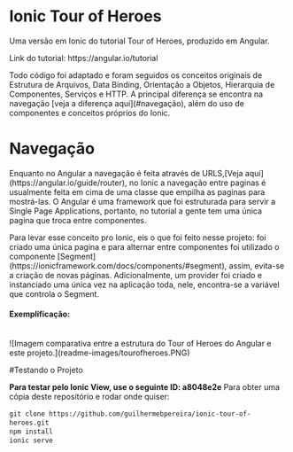 # Ionic Tour of Heroes

<p>Uma versão em Ionic do tutorial Tour of Heroes, produzido em Angular.</p>
<p>Link do tutorial: https://angular.io/tutorial</p>

<p>Todo código foi adaptado e foram seguidos os conceitos originais de Estrutura de Arquivos, 
Data Binding, Orientação a Objetos, Hierarquia de Componentes, Serviços e HTTP. A principal diferença 
se encontra na navegação [veja a diferença aqui](#navegação), além do uso de componentes e conceitos próprios do Ionic.</p>

# Navegação

<p>Enquanto no Angular a navegação é feita através de URLS,[Veja aqui](https://angular.io/guide/router), 
no Ionic a navegação entre paginas é usualmente feita em cima de uma classe que empilha as paginas para mostrá-las.
O Angular é uma framework que foi estruturada para servir a Single Page Applications, portanto, no tutorial a gente tem uma
única pagina que troca entre componentes. </p>
<p>Para levar esse conceito pro Ionic, eis o que foi feito nesse projeto: foi criado uma única 
pagina e para alternar entre componentes foi utilizado o componente [Segment](https://ionicframework.com/docs/components/#segment), assim,
evita-se a criação de novas páginas. Adicionalmente, um provider foi criado e instanciado uma única vez na aplicação toda, nele, encontra-se
a variável que controla o Segment.</p>
<h4>Exemplificação:</h4> <br>
![Imagem comparativa entre a estrutura do Tour of Heroes do Angular e este projeto.](readme-images/tourofheroes.PNG)

#Testando o Projeto

**Para testar pelo Ionic View, use o seguinte ID: a8048e2e**
Para obter uma cópia deste repositório e rodar onde quiser:
```
git clone https://github.com/guilhermebpereira/ionic-tour-of-heroes.git
npm install
ionic serve
```
